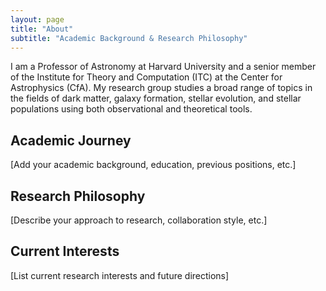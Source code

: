 ```yaml
---
layout: page
title: "About"
subtitle: "Academic Background & Research Philosophy"
---
```


I am a Professor of Astronomy at Harvard University and a senior member of the Institute for Theory and Computation (ITC) at the Center for Astrophysics (CfA). My research group studies a broad range of topics in the fields of dark matter, galaxy formation, stellar evolution, and stellar populations using both observational and theoretical tools.

## Academic Journey

[Add your academic background, education, previous positions, etc.]

## Research Philosophy

[Describe your approach to research, collaboration style, etc.]

## Current Interests

[List current research interests and future directions]
